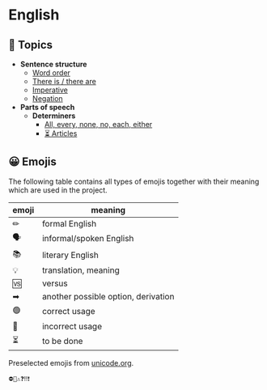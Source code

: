 # English

## 📂 Topics

- **Sentence structure**
  - [Word order](topics/sentence-structure/word-order.md)
  - [There is / there are](topics/sentence-structure/there-is-there-are.md)
  - [Imperative](topics/sentence-structure/imperative.md)
  - [Negation](topics/sentence-structure/negation.md)
- **Parts of speech**
  - **Determiners**
    - [All, every, none, no, each, either](topics/parts-of-speech/determiners/basic-determiners.md)
    - [⏳ Articles](topics/parts-of-speech/determiners/articles.md)

## 😀 Emojis

The following table contains all types of emojis together with their meaning which are used in the project.

| emoji | meaning                             |
|-------|-------------------------------------|
| ✏     | formal English                      |
| 🗣    | informal/spoken English             |
| 📚    | literary English                    |
| 💡    | translation, meaning                |
| 🆚    | versus                              |
| ➡     | another possible option, derivation |
| 🟢    | correct usage                       |
| 🔴    | incorrect usage                     |
| ⏳     | to be done                          |

Preselected emojis from [unicode.org](https://unicode.org/emoji/charts/full-emoji-list.html).

```
⛔🚫⚠❓‼❗
```
